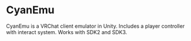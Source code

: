 # CyanEmu
CyanEmu is a VRChat client emulator in Unity. Includes a player controller with interact system. Works with SDK2 and SDK3.
